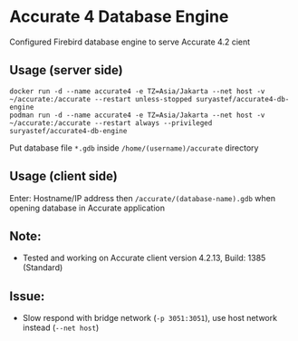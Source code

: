 # Accurate 4 Database Engine

Configured Firebird database engine to serve Accurate 4.2 cient

## Usage (server side)

```
docker run -d --name accurate4 -e TZ=Asia/Jakarta --net host -v ~/accurate:/accurate --restart unless-stopped suryastef/accurate4-db-engine
podman run -d --name accurate4 -e TZ=Asia/Jakarta --net host -v ~/accurate:/accurate --restart always --privileged suryastef/accurate4-db-engine
```

Put database file `*.gdb` inside `/home/(username)/accurate` directory

## Usage (client side)

Enter: Hostname/IP address then `/accurate/(database-name).gdb` when opening database in Accurate application


## Note:
 - Tested and working on Accurate client version 4.2.13, Build: 1385 (Standard)

## Issue:
 - Slow respond with bridge network (`-p 3051:3051`), use host network instead (`--net host`)
